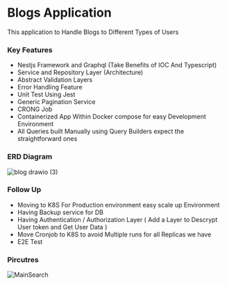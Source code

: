 # Blogs Application

This application to Handle Blogs to Different Types of Users

### Key Features

- Nestjs Framework and Graphql (Take Benefits of IOC And Typescript)
- Service and Repository Layer (Architecture)
- Abstract Validation Layers
- Error Handling Feature
- Unit Test Using Jest
- Generic Pagination Service
- CRONG Job
- Containerized App Within Docker compose for easy Development Environment
- All Queries built Manually using Query Builders expect the straightforward ones

### ERD Diagram
![blog drawio (3)](https://user-images.githubusercontent.com/55209776/217027977-88ab0c34-a37a-417a-b8de-1e8a3b5cc752.png)

### Follow Up

- Moving to K8S For Production environment easy scale up Environment
- Having Backup service for DB
- Having Authentication / Authorization Layer ( Add a Layer to Descrypt User token and Get User Data )
- Move Cronjob to K8S to avoid Multiple runs for all Replicas we have
- E2E Test


### Pircutres
![MainSearch](https://user-images.githubusercontent.com/55209776/217028321-e91725e3-ae9a-4a8d-a715-1f823d4d7f2d.png)
